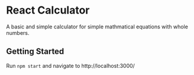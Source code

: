 # React Calculator

A basic and simple calculator for simple mathmatical equations with whole numbers.

## Getting Started

Run `npm start` and navigate to http://localhost:3000/
